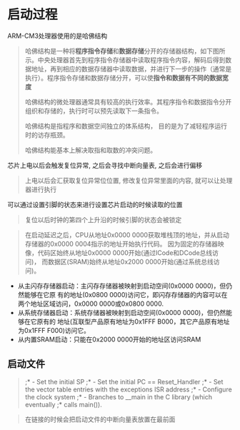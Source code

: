 # 启动过程

ARM-CM3处理器使用的是哈佛结构

> 哈佛结构是一种将**程序指令存储**和**数据存储**分开的存储器结构，如下图所示。中央处理器首先到程序指令存储器中读取程序指令内容，解码后得到数据地址，再到相应的数据存储器中读取数据，并进行下一步的操作（通常是执行）。程序指令存储和数据存储分开，可以使**指令和数据有不同的数据宽度**
>
> 哈佛结构的微处理器通常具有较高的执行效率。其程序指令和数据指令分开组织和存储的，执行时可以预先读取下一条指令。
>
> 哈佛结构是指程序和数据空间独立的体系结构， 目的是为了减轻程序运行时的访存瓶颈。
>
> 哈佛结构能基本上解决取指和取数的冲突问题。

芯片上电以后会触发复位异常, 之后会寻找中断向量表, 之后会进行偏移

> 上电以后会汇获取复位异常位位置, 修改复位异常里面的内容, 就可以让处理器进行执行

可以通过设置引脚的状态来进行设置芯片启动的时候读取的位置

> 复位以后时钟的第四个上升沿的时候引脚的状态会被锁定

>  在启动延迟之后，CPU从地址0x0000 0000获取堆栈顶的地址，并从启动 存储器的0x0000 0004指示的地址开始执行代码。  因为固定的存储器映像，代码区始终从地址0x0000 0000开始(通过ICode和DCode总线访问)， 而数据区(SRAM)始终从地址0x2000 0000开始(通过系统总线访问)。

+ 从主闪存存储器启动：主闪存存储器被映射到启动空间(0x0000 0000)，但仍然能够在它原 有的地址(0x0800 0000)访问它，即闪存存储器的内容可以在两个地址区域访问，0x0000  0000或0x0800 0000.
+ 从系统存储器启动：系统存储器被映射到启动空间(0x0000 0000)，但仍然能够在它原有的 地址(互联型产品原有地址为0x1FFF B000，其它产品原有地址为0x1FFF F000)访问它。
+ 从内置SRAM启动：只能在0x2000 0000开始的地址区访问SRAM

## 启动文件

> ;*                      - Set the initial SP
> ;*                      - Set the initial PC == Reset_Handler
> ;*                      - Set the vector table entries with the exceptions ISR address
> ;*                      - Configure the clock system
> ;*                      - Branches to __main in the C library (which eventually
> ;*                        calls main()).

> 在链接的时候会把启动文件的中断向量表放置在最前面







